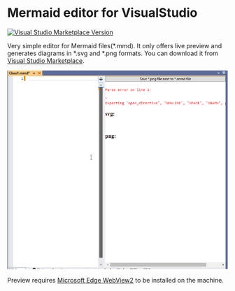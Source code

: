 # Mermaid editor for VisualStudio

[![Visual Studio Marketplace Version](https://img.shields.io/visual-studio-marketplace/v/NeVeS.MermaidEditorForVisualStudio?color=%230429FF&label=Mermaid%20editor)](https://marketplace.visualstudio.com/items?itemName=NeVeS.MermaidEditorForVisualStudio)

Very simple editor for Mermaid files(*.mmd). It only offers live preview and generates diagrams in *.svg and *.png formats. You can download it from [Visual Studio Marketplace](https://marketplace.visualstudio.com/items?itemName=NeVeS.MermaidEditorForVisualStudio).

![NTypewriter LivePreview](Documentation/MermaidEditorForVisualStudio.sampleusecase.gif)

Preview requires [Microsoft Edge WebView2](https://developer.microsoft.com/en-us/microsoft-edge/webview2/) to be installed on the machine.


